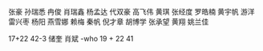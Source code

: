 张豪
孙瑞悉
冉俊
肖瑞鑫
杨孟达
代双豪
高飞伟
黄琪
张经度
罗皓楠
黄宇帆
游洋
雷兴枣
杨阳
燕雪娜
赖梅
秦帆
倪才章
胡博学
张承望
黄翔
姚兰佳


17+22   42-3 储奎 肖斌 -who
19 + 22   41
